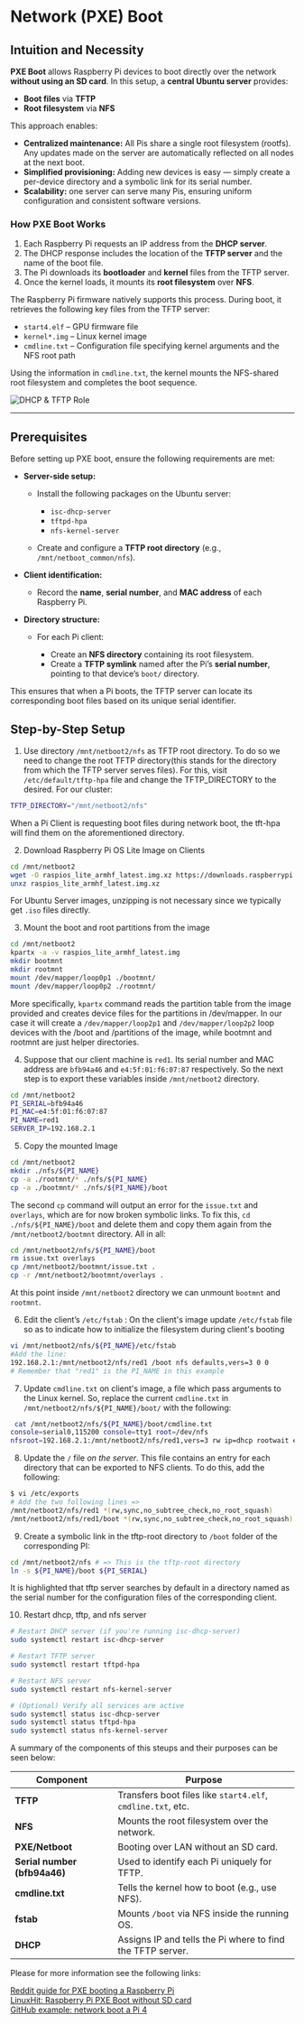 # Network (PXE) Boot
## Intuition and Necessity

**PXE Boot** allows Raspberry Pi devices to boot directly over the network **without using an SD card**.
In this setup, a **central Ubuntu server** provides:

* **Boot files** via **TFTP**
* **Root filesystem** via **NFS**

This approach enables:

* **Centralized maintenance:** All Pis share a single root filesystem (rootfs). Any updates made on the server are automatically reflected on all nodes at the next boot.
* **Simplified provisioning:** Adding new devices is easy — simply create a per-device directory and a symbolic link for its serial number.
* **Scalability:** one server can serve many Pis, ensuring uniform configuration and consistent software versions.

### How PXE Boot Works

1. Each Raspberry Pi requests an IP address from the **DHCP server**.
2. The DHCP response includes the location of the **TFTP server** and the name of the boot file.
3. The Pi downloads its **bootloader** and **kernel** files from the TFTP server.
4. Once the kernel loads, it mounts its **root filesystem** over **NFS**.

The Raspberry Pi firmware natively supports this process. During boot, it retrieves the following key files from the TFTP server:

* `start4.elf` – GPU firmware file
* `kernel*.img` – Linux kernel image
* `cmdline.txt` – Configuration file specifying kernel arguments and the NFS root path

Using the information in `cmdline.txt`, the kernel mounts the NFS-shared root filesystem and completes the boot sequence.

![DHCP & TFTP Role](https://github.com/user-attachments/assets/14102bb4-4ce9-42bf-b39c-4f55a00bae7c)

---

## Prerequisites

Before setting up PXE boot, ensure the following requirements are met:

* **Server-side setup:**

  * Install the following packages on the Ubuntu server:

    * `isc-dhcp-server`
    * `tftpd-hpa`
    * `nfs-kernel-server`
  * Create and configure a **TFTP root directory** (e.g., `/mnt/netboot_common/nfs`).

* **Client identification:**

  * Record the **name**, **serial number**, and **MAC address** of each Raspberry Pi.

* **Directory structure:**

  * For each Pi client:

    * Create an **NFS directory** containing its root filesystem.
    * Create a **TFTP symlink** named after the Pi’s **serial number**, pointing to that device’s `boot/` directory.

This ensures that when a Pi boots, the TFTP server can locate its corresponding boot files based on its unique serial identifier.

## Step-by-Step Setup
1. Use directory `/mnt/netboot2/nfs` as TFTP root directory. To do so we need to change the root TFTP directory(this stands for the directory from which the TFTP server serves files). For this, visit `/etc/default/tftp-hpa` file and change the TFTP_DIRECTORY to the desired. For our cluster:
```bash
TFTP_DIRECTORY="/mnt/netboot2/nfs"
```
When a Pi Client is requesting boot files during network boot, the tft-hpa will find them on the aforementioned directory.

2. Download Raspberry Pi OS Lite Image on Clients
```bash
cd /mnt/netboot2
wget -O raspios_lite_armhf_latest.img.xz https://downloads.raspberrypi.org/raspios_lite_armhf_latest
unxz raspios_lite_armhf_latest.img.xz
```
For Ubuntu Server images, unzipping is not necessary since we typically get `.iso` files directly. 

3. Mount the boot and root partitions from the image
```bash
cd /mnt/netboot2
kpartx -a -v raspios_lite_armhf_latest.img
mkdir bootmnt
mkdir rootmnt
mount /dev/mapper/loop0p1 ./bootmnt/
mount /dev/mapper/loop0p2 ./rootmnt/
```
More specifically, `kpartx` command reads the partition table from the image provided and creates device files for the partitions in /dev/mapper. In our case it will create a `/dev/mapper/loop2p1` and `/dev/mapper/loop2p2` loop devices with the /boot and /partitions of the image, while bootmnt and rootmnt are just helper directories.

4. Suppose that our client machine is `red1`. Its serial number and MAC address are `bfb94a46` and `e4:5f:01:f6:07:87` respectively. So the next step is to export these variables inside `/mnt/netboot2` directory.
```bash
cd /mnt/netboot2
PI_SERIAL=bfb94a46
PI_MAC=e4:5f:01:f6:07:87
PI_NAME=red1
SERVER_IP=192.168.2.1
```
5. Copy the mounted Image
```bash
cd /mnt/netboot2
mkdir ./nfs/${PI_NAME}
cp -a ./rootmnt/* ./nfs/${PI_NAME}
cp -a ./bootmnt/* ./nfs/${PI_NAME}/boot
```
The second `cp` command will output an error for the `issue.txt` and `overlays`, which are for now broken symbolic links. To fix this, `cd ./nfs/${PI_NAME}/boot` and delete them and copy them again from the `/mnt/netboot2/bootmnt` directory. All in all:
```bash
cd /mnt/netboot2/nfs/${PI_NAME}/boot
rm issue.txt overlays
cp /mnt/netboot2/bootmnt/issue.txt .
cp -r /mnt/netboot2/bootmnt/overlays .
```
At this point inside `/mnt/netboot2` directory we can unmount `bootmnt` and `rootmnt`.

6. Edit the client’s `/etc/fstab` : On the client's image update `/etc/fstab` file so as to indicate how to initialize the filesystem during client's booting
```bash
vi /mnt/netboot2/nfs/${PI_NAME}/etc/fstab
#Add the line:
192.168.2.1:/mnt/netboot2/nfs/red1 /boot nfs defaults,vers=3 0 0
# Remember that "red1" is the PI_NAME in this example
```
7. Update `cmdline.txt` on client's image, a file which pass arguments to the Linux kernel. So, replace the current `cmdline.txt` in `/mnt/netboot2/nfs/${PI_NAME}/boot/` with the following:
```bash
 cat /mnt/netboot2/nfs/${PI_NAME}/boot/cmdline.txt
console=serial0,115200 console=tty1 root=/dev/nfs
nfsroot=192.168.2.1:/mnt/netboot2/nfs/red1,vers=3 rw ip=dhcp rootwait elevator=deadline
```
8. Update the `/` file *on the server*. This file contains an entry for each directory that can be exported to NFS clients. To do this, add the following:
```bash
$ vi /etc/exports
# Add the two following lines =>
/mnt/netboot2/nfs/red1 *(rw,sync,no_subtree_check,no_root_squash)
/mnt/netboot2/nfs/red1/boot *(rw,sync,no_subtree_check,no_root_squash)
```
9. Create a symbolic link in the tftp-root directory to `/boot` folder of the corresponding PI:
```bash
cd /mnt/netboot2/nfs # => This is the tftp-root directory
ln -s ${PI_NAME}/boot ${PI_SERIAL}
```
It is highlighted that tftp server searches by default in a directory named as the serial number for the configuration files of the corresponding client. 

10. Restart dhcp, tftp, and nfs server
```bash
# Restart DHCP server (if you're running isc-dhcp-server)
sudo systemctl restart isc-dhcp-server

# Restart TFTP server
sudo systemctl restart tftpd-hpa

# Restart NFS server
sudo systemctl restart nfs-kernel-server

# (Optional) Verify all services are active
sudo systemctl status isc-dhcp-server
sudo systemctl status tftpd-hpa
sudo systemctl status nfs-kernel-server
```

A summary of the components of this steups and their purposes can be seen below:

| **Component** | **Purpose** |
|----------------|-------------|
| **TFTP** | Transfers boot files like `start4.elf`, `cmdline.txt`, etc. |
| **NFS** | Mounts the root filesystem over the network. |
| **PXE/Netboot** | Booting over LAN without an SD card. |
| **Serial number (bfb94a46)** | Used to identify each Pi uniquely for TFTP. |
| **cmdline.txt** | Tells the kernel how to boot (e.g., use NFS). |
| **fstab** | Mounts `/boot` via NFS inside the running OS. |
| **DHCP** | Assigns IP and tells the Pi where to find the TFTP server. |

Please for more information see the following links:

[Reddit guide for PXE booting a Raspberry Pi](https://www.reddit.com/r/raspberry_pi/comments/l7bzq8/guide_pxe_booting_to_a_raspberry_pi_4/?rdt=58378)  
[LinuxHit: Raspberry Pi PXE Boot without SD card](https://linuxhit.com/raspberry-pi-pxe-boot-netbooting-a-pi-4-without-an-sd-card/)  
[GitHub example: network boot a Pi 4](https://github.com/garyexplains/examples/blob/master/How%20to%20network%20boot%20a%20Pi%204.md)  

